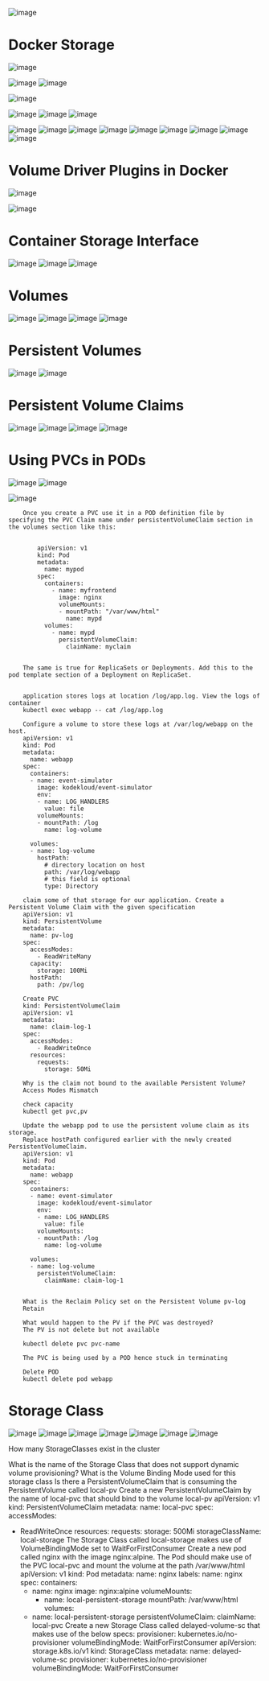 ![image](https://user-images.githubusercontent.com/75510135/127826518-e1532dcc-1bfe-4f10-87ba-9bb372ee8b62.png)

# Docker Storage
![image](https://user-images.githubusercontent.com/75510135/127859162-ae5c7513-6ef1-43e7-837c-f7a9c39f9ea0.png)

![image](https://user-images.githubusercontent.com/75510135/127859236-3141db4f-37fa-403c-b202-5d54784151ee.png)
![image](https://user-images.githubusercontent.com/75510135/127859261-6ab94ce0-ee14-475d-aea2-6191e888d55c.png)

![image](https://user-images.githubusercontent.com/75510135/127859283-fc16bf1f-33fa-4c59-bda2-0c216e0be48d.png)

![image](https://user-images.githubusercontent.com/75510135/127859302-6a0fc6a1-ee8f-453c-9cfb-0e4bddb51547.png)
![image](https://user-images.githubusercontent.com/75510135/127859327-6720ca32-9438-45f9-a73b-599e5467f65e.png)
![image](https://user-images.githubusercontent.com/75510135/127859359-d797094c-96b5-469f-be79-0a87d0e0cbea.png)

![image](https://user-images.githubusercontent.com/75510135/127859392-6d612ff1-1924-4e61-8a90-4fb0d96da4f7.png)
![image](https://user-images.githubusercontent.com/75510135/127859423-de6b8424-217d-4b79-a817-504a1f8ddd50.png)
![image](https://user-images.githubusercontent.com/75510135/127859452-38cd8f3c-0c4c-4906-b4af-ec318b07e945.png)
![image](https://user-images.githubusercontent.com/75510135/127859484-ba02ea39-f473-45a1-aa61-167c7f6a8ae6.png)
![image](https://user-images.githubusercontent.com/75510135/127859504-d99c218b-ccfa-467c-a0d1-99edb4ab776e.png)
![image](https://user-images.githubusercontent.com/75510135/127859544-458c7bb3-5b31-4b9e-8a7c-b1fb1f691d90.png)
![image](https://user-images.githubusercontent.com/75510135/127859569-c29b76bc-4a78-41ef-8085-566bedb7e188.png)
![image](https://user-images.githubusercontent.com/75510135/127859705-f0216ba9-a6d4-41c3-bd79-29ca422c6e78.png)
![image](https://user-images.githubusercontent.com/75510135/127859735-d9093807-7f47-46f5-8164-81d6a11de35d.png)

# Volume Driver Plugins in Docker
![image](https://user-images.githubusercontent.com/75510135/127860028-a603b7bd-5e8a-40f8-8d94-3e05a518876c.png)

![image](https://user-images.githubusercontent.com/75510135/127860050-38a556b4-96a1-4b0e-84ce-cfd01a779e52.png)

# Container Storage Interface
![image](https://user-images.githubusercontent.com/75510135/127860105-04406556-1885-4f00-9ebe-be7914375294.png)
![image](https://user-images.githubusercontent.com/75510135/127860122-621275b0-6ef7-4697-80ee-5ee499a9beb0.png)
![image](https://user-images.githubusercontent.com/75510135/127860149-609bb7eb-bb83-4249-8088-5e5dc60b1006.png)

# Volumes
![image](https://user-images.githubusercontent.com/75510135/127863185-03ca3612-05c0-41a1-800d-40207ea74483.png)
![image](https://user-images.githubusercontent.com/75510135/127863224-41cb207c-4809-464b-92c2-7780343c180b.png)
![image](https://user-images.githubusercontent.com/75510135/127863261-38fa94e9-dd4b-4ebc-9429-54744f202069.png)
![image](https://user-images.githubusercontent.com/75510135/127863347-3d67122b-335b-4b06-bc39-0586d4087635.png)

# Persistent Volumes
![image](https://user-images.githubusercontent.com/75510135/127863426-218e3edb-b180-4999-8c90-40c1000edddc.png)
![image](https://user-images.githubusercontent.com/75510135/127863456-3072219c-e83a-4780-8b6c-960480adda3b.png)

# Persistent Volume Claims
![image](https://user-images.githubusercontent.com/75510135/127863529-8129f2c6-5294-43d5-925a-0ac51866fcc7.png)
![image](https://user-images.githubusercontent.com/75510135/127863556-0909e1f7-d0df-4406-92b6-c591fc114146.png)
![image](https://user-images.githubusercontent.com/75510135/127863581-b40a36e4-3428-44db-ac57-0069c813715c.png)
![image](https://user-images.githubusercontent.com/75510135/127863612-9bf9ee1b-d9dd-48d8-8e1c-0d92b10c4856.png)

# Using PVCs in PODs
![image](https://user-images.githubusercontent.com/75510135/127864280-e432a7be-f52c-4a3e-971f-72a295159037.png)
![image](https://user-images.githubusercontent.com/75510135/127864307-4e212a5c-cae7-40b0-97a2-1e9be4937572.png)

![image](https://user-images.githubusercontent.com/75510135/127864339-8e60fc23-8a85-4158-a27b-0ab06d84b1c0.png)



        Once you create a PVC use it in a POD definition file by specifying the PVC Claim name under persistentVolumeClaim section in the volumes section like this:


            apiVersion: v1
            kind: Pod
            metadata:
              name: mypod
            spec:
              containers:
                - name: myfrontend
                  image: nginx
                  volumeMounts:
                  - mountPath: "/var/www/html"
                    name: mypd
              volumes:
                - name: mypd
                  persistentVolumeClaim:
                    claimName: myclaim


        The same is true for ReplicaSets or Deployments. Add this to the pod template section of a Deployment on ReplicaSet.


        application stores logs at location /log/app.log. View the logs of container
        kubectl exec webapp -- cat /log/app.log

        Configure a volume to store these logs at /var/log/webapp on the host.
        apiVersion: v1
        kind: Pod
        metadata:
          name: webapp
        spec:
          containers:
          - name: event-simulator
            image: kodekloud/event-simulator
            env:
            - name: LOG_HANDLERS
              value: file
            volumeMounts:
            - mountPath: /log
              name: log-volume

          volumes:
          - name: log-volume
            hostPath:
              # directory location on host
              path: /var/log/webapp
              # this field is optional
              type: Directory

        claim some of that storage for our application. Create a Persistent Volume Claim with the given specification
        apiVersion: v1
        kind: PersistentVolume
        metadata:
          name: pv-log
        spec:
          accessModes:
            - ReadWriteMany
          capacity:
            storage: 100Mi
          hostPath:
            path: /pv/log

        Create PVC
        kind: PersistentVolumeClaim
        apiVersion: v1
        metadata:
          name: claim-log-1
        spec:
          accessModes:
            - ReadWriteOnce
          resources:
            requests:
              storage: 50Mi

        Why is the claim not bound to the available Persistent Volume?
        Access Modes Mismatch

        check capacity
        kubectl get pvc,pv

        Update the webapp pod to use the persistent volume claim as its storage.
        Replace hostPath configured earlier with the newly created PersistentVolumeClaim.
        apiVersion: v1
        kind: Pod
        metadata:
          name: webapp
        spec:
          containers:
          - name: event-simulator
            image: kodekloud/event-simulator
            env:
            - name: LOG_HANDLERS
              value: file
            volumeMounts:
            - mountPath: /log
              name: log-volume

          volumes:
          - name: log-volume
            persistentVolumeClaim:
              claimName: claim-log-1


        What is the Reclaim Policy set on the Persistent Volume pv-log
        Retain

        What would happen to the PV if the PVC was destroyed?
        The PV is not delete but not available

        kubectl delete pvc pvc-name

        The PVC is being used by a POD hence stuck in terminating

        Delete POD
        kubectl delete pod webapp

# Storage Class
![image](https://user-images.githubusercontent.com/75510135/127896272-9fad3340-207a-4a80-9553-b61d4755756c.png)
![image](https://user-images.githubusercontent.com/75510135/127896290-fb0e1c94-8e82-4b23-8fbb-b83c96b816fd.png)
![image](https://user-images.githubusercontent.com/75510135/127896320-20b7cf84-f85f-4b88-a773-f0e010fea310.png)
![image](https://user-images.githubusercontent.com/75510135/127896346-baab9beb-431c-4983-9277-ddcd36f503a8.png)
![image](https://user-images.githubusercontent.com/75510135/127896377-a1babc4f-31ec-4ab9-aa71-0a82e6bd82d8.png)
![image](https://user-images.githubusercontent.com/75510135/127896418-82378437-cb15-4ee5-a98d-e60f20345981.png)
![image](https://user-images.githubusercontent.com/75510135/127896445-d2f5dcc8-eef6-4d4b-8000-4b381c270521.png)


How many StorageClasses exist in the cluster 

What is the name of the Storage Class that does not support dynamic volume provisioning?
What is the Volume Binding Mode used for this storage class
Is there a PersistentVolumeClaim that is consuming the PersistentVolume called local-pv
Create a new PersistentVolumeClaim by the name of local-pvc that should bind to the volume local-pv
apiVersion: v1
kind: PersistentVolumeClaim
metadata:
  name: local-pvc
spec:
  accessModes:
  - ReadWriteOnce
  resources:
    requests:
      storage: 500Mi
  storageClassName: local-storage
The Storage Class called local-storage makes use of VolumeBindingMode set to WaitForFirstConsumer
Create a new pod called nginx with the image nginx:alpine. The Pod should make use of the PVC local-pvc and mount the volume at the path /var/www/html
apiVersion: v1
kind: Pod
metadata:
  name: nginx
  labels:
    name: nginx
spec:
    containers:
    - name: nginx
      image: nginx:alpine
      volumeMounts:
      - name: local-persistent-storage
        mountPath: /var/www/html
    volumes:
    - name: local-persistent-storage
      persistentVolumeClaim:
        claimName: local-pvc
  Create a new Storage Class called delayed-volume-sc that makes use of the below specs:
provisioner: kubernetes.io/no-provisioner
volumeBindingMode: WaitForFirstConsumer
apiVersion: storage.k8s.io/v1
kind: StorageClass
metadata:
  name: delayed-volume-sc
provisioner: kubernetes.io/no-provisioner
volumeBindingMode: WaitForFirstConsumer

















